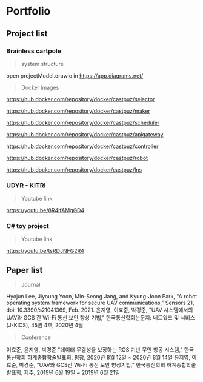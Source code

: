 # Portfolio

## Project list

### Brainless cartpole

> system structure

open projectModel.drawio in https://app.diagrams.net/

> Docker images

https://hub.docker.com/repository/docker/castpuz/selector

https://hub.docker.com/repository/docker/castpuz/maker

https://hub.docker.com/repository/docker/castpuz/scheduler

https://hub.docker.com/repository/docker/castpuz/apigateway

https://hub.docker.com/repository/docker/castpuz/controller

https://hub.docker.com/repository/docker/castpuz/robot

https://hub.docker.com/repository/docker/castpuz/lns


### UDYR - KITRI
> Youtube link

https://youtu.be/8R4lfAMgGD4

### C# toy project
> Youtube link

https://youtu.be/tsRDJNFG2R4



## Paper list

> Journal

Hyojun Lee, Jiyoung Yoon, Min-Seong Jang, and Kyung-Joon Park, "A robot operating system framework for secure UAV communications," Sensors 21, doi: 10.3390/s21041369, Feb. 2021.
윤지영, 이효준, 박경준, "UAV 시스템에서의 UAV와 GCS 간 Wi-Fi 통신 보안 향상 기법," 한국통신학회논문지: 네트워크 및 서비스(J-KICS), 45권 4호, 2020년 4월

> Conference

이효준, 윤지영, 박경준 "데이터 무결성을 보장하는 ROS 기반 무인 항공 시스템," 한국통신학회 하계종합학술발표회, 평창, 2020년 8월 12일 ~ 2020년 8월 14일
윤지영, 이효준, 박경준, "UAV와 GCS간 Wi-Fi 통신 보안 향상기법," 한국통신학회 하계종합학술발표회, 제주, 2019년 6월 19일 ~ 2019년 6월 21일
